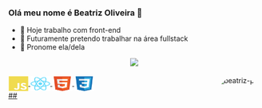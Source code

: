 ### Olá meu nome é Beatriz Oliveira 👋

- 🔭 Hoje trabalho com front-end
- 🌱 Futuramente pretendo trabalhar na área fullstack
- 👯 Pronome ela/dela
<div align="center">
  <a href="https://github.com/Beatriziz">
  <img height="180em" src="https://github-readme-stats.vercel.app/api/top-langs/?username=Beatriziz&layout=compact&langs_count=7&theme=dracula"/>
</div>

<div style="display: inline_block"><br>
  <img align="center" alt="Rafa-Js" height="30" width="40" src="https://raw.githubusercontent.com/devicons/devicon/master/icons/javascript/javascript-plain.svg">
  <img align="center" alt="Rafa-React" height="30" width="40" src="https://raw.githubusercontent.com/devicons/devicon/master/icons/react/react-original.svg">
  <img align="center" alt="Rafa-HTML" height="30" width="40" src="https://raw.githubusercontent.com/devicons/devicon/master/icons/html5/html5-original.svg">
  <img align="center" alt="Rafa-CSS" height="30" width="40" src="https://raw.githubusercontent.com/devicons/devicon/master/icons/css3/css3-original.svg">
<img align="right" alt="beatriz-pic" height="150" style="border-radius:50px;" src="https://picrew.me/shareImg/org/202208/338224_QdNMQvHy.png">
 
</div>
##

